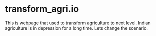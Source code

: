 # transform_agri.io
This is webpage that used to transform agriculture to next level. Indian agriculture is in depression for a long time. Lets change the scenario.
